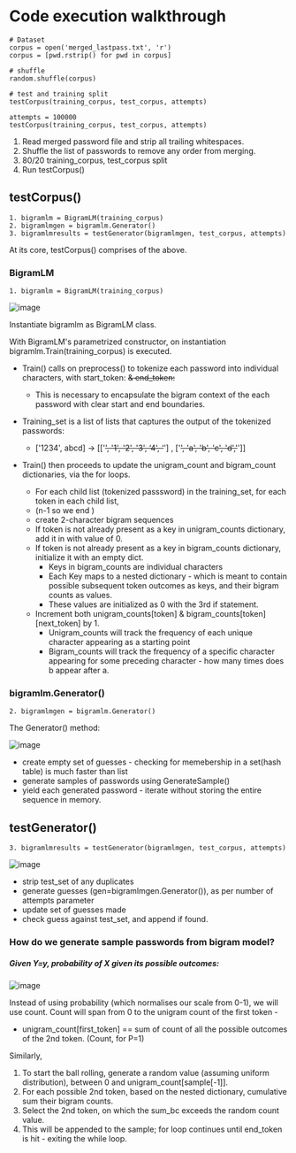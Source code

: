 # Code execution walkthrough
    
    # Dataset
    corpus = open('merged_lastpass.txt', 'r')  
    corpus = [pwd.rstrip() for pwd in corpus]
    
    # shuffle
    random.shuffle(corpus)
    
    # test and training split
    testCorpus(training_corpus, test_corpus, attempts)
    
    attempts = 100000    
    testCorpus(training_corpus, test_corpus, attempts)

1. Read merged password file and strip all trailing whitespaces.
2. Shuffle the list of passwords to remove any order from merging.
3. 80/20 training_corpus, test_corpus split
4. Run testCorpus()

## testCorpus()

    1. bigramlm = BigramLM(training_corpus)
    2. bigramlmgen = bigramlm.Generator()
    3. bigramlmresults = testGenerator(bigramlmgen, test_corpus, attempts)

At its core, testCorpus() comprises of the above. 

### BigramLM
    
    1. bigramlm = BigramLM(training_corpus)
    
  ![image](https://user-images.githubusercontent.com/22549197/161729019-4dcad9f7-2a00-4829-be8f-9e1f66a92c75.png)

Instantiate bigramlm as BigramLM class.

With BigramLM's parametrized constructor, on instantiation bigramlm.Train(training_corpus) is executed. 

* Train() calls on preprocess() to tokenize each password into individual characters, with start_token: <S> & end_token: </S>
  * This is necessary to encapsulate the bigram context of the each password with clear start and end boundaries. 
* Training_set is a list of lists that captures the output of the tokenized passwords:
  * ['1234', abcd] ->  [['<S>', '1', '2', '3', ‘4', ‘</S>'] , ['<S>', 'a', 'b', 'c', 'd','</S>']]
  
* Train() then proceeds to update the unigram_count and bigram_count dictionaries, via the for loops.
  * For each child list (tokenized passsword) in the training_set, for each token in each child list, 
  * (n-1 so we end </S>)
  * create 2-character bigram sequences
  * If token is not already present as a key in unigram_counts dictionary, add it in with value of 0.
  * If token is not already present as a key in bigram_counts dictionary, initialize it with an empty dict. 
    *   Keys in bigram_counts are individual characters
    *   Each Key maps to a nested dictionary - which is meant to contain possible subsequent token outcomes as keys, and their bigram counts as values.
    *   These values are initialized as 0 with the 3rd if statement.
  * Increment both unigram_counts[token] & bigram_counts[token][next_token] by 1.
    * Unigram_counts will track the frequency of each unique character appearing as a starting point
    * Bigram_counts will track the frequency of a specific character appearing for some preceding character - how many times does b appear after a.  

### bigramlm.Generator()

    2. bigramlmgen = bigramlm.Generator()

The Generator() method:

![image](https://user-images.githubusercontent.com/22549197/161732173-1461c968-06ee-44a6-b1ae-4bad636257ee.png)

* create empty set of guesses - checking for memebership in a set(hash table) is much faster than list
* generate samples of passwords using GenerateSample()
* yield each generated password - iterate without storing the entire sequence in memory.


## testGenerator()

    3. bigramlmresults = testGenerator(bigramlmgen, test_corpus, attempts)
    
![image](https://user-images.githubusercontent.com/22549197/161738190-9e9f53d3-fa56-49c3-ae82-34c84e5f5666.png)

* strip test_set of any duplicates
* generate guesses (gen=bigramlmgen.Generator()), as per number of attempts parameter
* update set of guesses made
* check guess against test_set, and append if found.




### How do we generate sample passwords from bigram model?

##### Given Y=y, probability of X given its possible outcomes:
![image](https://user-images.githubusercontent.com/22549197/161718423-f4565bfe-8e97-4263-a782-9e1fd004c510.png)

Instead of using probability (which normalises our scale from 0-1), we will use count. 
Count will span from 0 to the unigram count of the first token - 
* unigram_count[first_token] == sum of count of all the possible outcomes of the 2nd token. (Count, for P=1)

Similarly, 

1) To start the ball rolling, generate a random value (assuming uniform distribution), between 0 and unigram_count[sample[-1]].
2) For each possible 2nd token, based on the nested dictionary, cumulative sum their bigram counts.
3) Select the 2nd token, on which the sum_bc exceeds the random count value.
4) This will be appended to the sample; for loop continues until end_token is hit - exiting the while loop.


